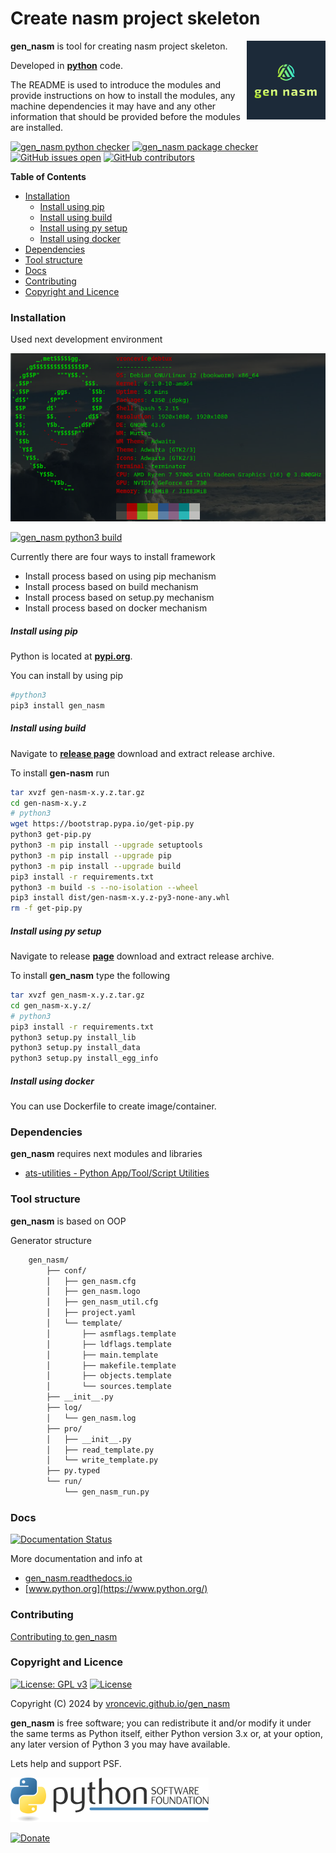 # Create nasm project skeleton

<img align="right" src="https://raw.githubusercontent.com/vroncevic/gen_nasm/dev/docs/gen_nasm_logo.png" width="25%">

**gen_nasm** is tool for creating nasm project skeleton.

Developed in **[python](https://www.python.org/)** code.

The README is used to introduce the modules and provide instructions on
how to install the modules, any machine dependencies it may have and any
other information that should be provided before the modules are installed.

[![gen_nasm python checker](https://github.com/vroncevic/gen_nasm/actions/workflows/gen_nasm_python_checker.yml/badge.svg)](https://github.com/vroncevic/gen_nasm/actions/workflows/gen_nasm_python_checker.yml) [![gen_nasm package checker](https://github.com/vroncevic/gen_nasm/actions/workflows/gen_nasm_package_checker.yml/badge.svg)](https://github.com/vroncevic/gen_nasm/actions/workflows/gen_nasm_package.yml) [![GitHub issues open](https://img.shields.io/github/issues/vroncevic/gen_nasm.svg)](https://github.com/vroncevic/gen_nasm/issues) [![GitHub contributors](https://img.shields.io/github/contributors/vroncevic/gen_nasm.svg)](https://github.com/vroncevic/gen_nasm/graphs/contributors)

<!-- START doctoc generated TOC please keep comment here to allow auto update -->
<!-- DON'T EDIT THIS SECTION, INSTEAD RE-RUN doctoc TO UPDATE -->
**Table of Contents**

- [Installation](#installation)
    - [Install using pip](#install-using-pip)
    - [Install using build](#install-using-build)
    - [Install using py setup](#install-using-py-setup)
    - [Install using docker](#install-using-docker)
- [Dependencies](#dependencies)
- [Tool structure](#tool-structure)
- [Docs](#docs)
- [Contributing](#contributing)
- [Copyright and Licence](#copyright-and-licence)

<!-- END doctoc generated TOC please keep comment here to allow auto update -->

### Installation

Used next development environment

![debian linux os](https://raw.githubusercontent.com/vroncevic/gen_nasm/dev/docs/debtux.png)

[![gen_nasm python3 build](https://github.com/vroncevic/gen_nasm/actions/workflows/gen_nasm_python3_build.yml/badge.svg)](https://github.com/vroncevic/gen_nasm/actions/workflows/gen_nasm_python3_build.yml)

Currently there are four ways to install framework
* Install process based on using pip mechanism
* Install process based on build mechanism
* Install process based on setup.py mechanism
* Install process based on docker mechanism

##### Install using pip

Python is located at **[pypi.org](https://pypi.org/project/gen_nasm/)**.

You can install by using pip

```bash
#python3
pip3 install gen_nasm
```

##### Install using build

Navigate to **[release page](https://github.com/vroncevic/gen_nasm/releases)** download and extract release archive.

To install **gen-nasm** run

```bash
tar xvzf gen-nasm-x.y.z.tar.gz
cd gen-nasm-x.y.z
# python3
wget https://bootstrap.pypa.io/get-pip.py
python3 get-pip.py 
python3 -m pip install --upgrade setuptools
python3 -m pip install --upgrade pip
python3 -m pip install --upgrade build
pip3 install -r requirements.txt
python3 -m build -s --no-isolation --wheel
pip3 install dist/gen-nasm-x.y.z-py3-none-any.whl
rm -f get-pip.py
```

##### Install using py setup

Navigate to release **[page](https://github.com/vroncevic/gen_nasm/releases/)** download and extract release archive.

To install **gen_nasm** type the following

```bash
tar xvzf gen_nasm-x.y.z.tar.gz
cd gen_nasm-x.y.z/
# python3
pip3 install -r requirements.txt
python3 setup.py install_lib
python3 setup.py install_data
python3 setup.py install_egg_info
```

##### Install using docker

You can use Dockerfile to create image/container.

### Dependencies

**gen_nasm** requires next modules and libraries

* [ats-utilities - Python App/Tool/Script Utilities](https://vroncevic.github.io/gen_nasm)

### Tool structure

**gen_nasm** is based on OOP

Generator structure

```bash
    gen_nasm/
        ├── conf/
        │   ├── gen_nasm.cfg
        │   ├── gen_nasm.logo
        │   ├── gen_nasm_util.cfg
        │   ├── project.yaml
        │   └── template/
        │       ├── asmflags.template
        │       ├── ldflags.template
        │       ├── main.template
        │       ├── makefile.template
        │       ├── objects.template
        │       └── sources.template
        ├── __init__.py
        ├── log/
        │   └── gen_nasm.log
        ├── pro/
        │   ├── __init__.py
        │   ├── read_template.py
        │   └── write_template.py
        ├── py.typed
        └── run/
            └── gen_nasm_run.py
```

### Docs

[![Documentation Status](https://readthedocs.org/projects/gen_nasm/badge/?version=latest)](https://gen-nasm.readthedocs.io/en/latest/?badge=latest)

More documentation and info at

* [gen_nasm.readthedocs.io](https://gen-nasm.readthedocs.io)
* [www.python.org](https://www.python.org/)

### Contributing

[Contributing to gen_nasm](CONTRIBUTING.md)

### Copyright and Licence

[![License: GPL v3](https://img.shields.io/badge/License-GPLv3-blue.svg)](https://www.gnu.org/licenses/gpl-3.0) [![License](https://img.shields.io/badge/License-Apache%202.0-blue.svg)](https://opensource.org/licenses/Apache-2.0)

Copyright (C) 2024 by [vroncevic.github.io/gen_nasm](https://vroncevic.github.io/gen_nasm/)

**gen_nasm** is free software; you can redistribute it and/or modify
it under the same terms as Python itself, either Python version 3.x or,
at your option, any later version of Python 3 you may have available.

Lets help and support PSF.

[![Python Software Foundation](https://raw.githubusercontent.com/vroncevic/gen_nasm/dev/docs/psf-logo-alpha.png)](https://www.python.org/psf/)

[![Donate](https://www.paypalobjects.com/en_US/i/btn/btn_donateCC_LG.gif)](https://www.python.org/psf/donations/)
